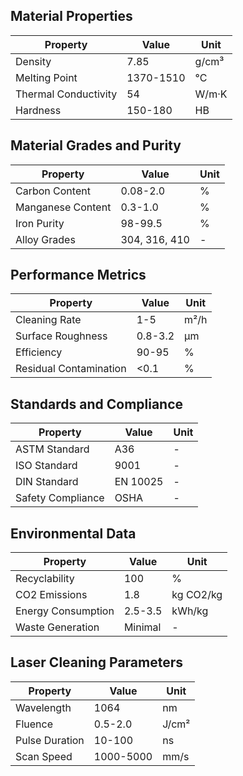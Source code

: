 ## Material Properties
| Property | Value | Unit |
| --- | --- | --- |
| Density | 7.85 | g/cm³ |
| Melting Point | 1370-1510 | °C |
| Thermal Conductivity | 54 | W/m·K |
| Hardness | 150-180 | HB |

## Material Grades and Purity
| Property | Value | Unit |
| --- | --- | --- |
| Carbon Content | 0.08-2.0 | % |
| Manganese Content | 0.3-1.0 | % |
| Iron Purity | 98-99.5 | % |
| Alloy Grades | 304, 316, 410 | - |

## Performance Metrics
| Property | Value | Unit |
| --- | --- | --- |
| Cleaning Rate | 1-5 | m²/h |
| Surface Roughness | 0.8-3.2 | µm |
| Efficiency | 90-95 | % |
| Residual Contamination | <0.1 | % |

## Standards and Compliance
| Property | Value | Unit |
| --- | --- | --- |
| ASTM Standard | A36 | - |
| ISO Standard | 9001 | - |
| DIN Standard | EN 10025 | - |
| Safety Compliance | OSHA | - |

## Environmental Data
| Property | Value | Unit |
| --- | --- | --- |
| Recyclability | 100 | % |
| CO2 Emissions | 1.8 | kg CO2/kg |
| Energy Consumption | 2.5-3.5 | kWh/kg |
| Waste Generation | Minimal | - |

## Laser Cleaning Parameters
| Property | Value | Unit |
| --- | --- | --- |
| Wavelength | 1064 | nm |
| Fluence | 0.5-2.0 | J/cm² |
| Pulse Duration | 10-100 | ns |
| Scan Speed | 1000-5000 | mm/s |